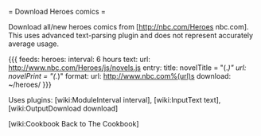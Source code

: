 = Download Heroes comics =

Download all/new heroes comics from [http://nbc.com/Heroes nbc.com]. This uses advanced text-parsing plugin and does not represent accurately average usage.

{{{
feeds:
  heroes:
    interval: 6 hours
    text:
      url: http://www.nbc.com/Heroes/js/novels.js
      entry:
        title: novelTitle = "(.*)"
        url: novelPrint = "(.*)"
      format:
        url: http://www.nbc.com%(url)s
    download: ~/heroes/
}}}

Uses plugins: [wiki:ModuleInterval interval], [wiki:InputText text], [wiki:OutputDownload download]

[wiki:Cookbook Back to The Cookbook]
